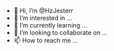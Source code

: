 - 👋 Hi, I’m @HzJesterr
- 👀 I’m interested in ...
- 🌱 I’m currently learning ...
- 💞️ I’m looking to collaborate on ...
- 📫 How to reach me ...

<!---
HzJesterr/HzJesterr is a ✨ special ✨ repository because its `README.md` (this file) appears on your GitHub profile.
You can click the Preview link to take a look at your changes.
--->
